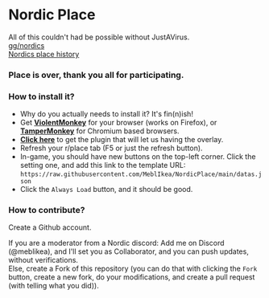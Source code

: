 # Nordic Place

All of this couldn't had be possible without JustAVirus.<br>
[gg/nordics](https://discord.gg/nordics)<br>
[Nordics place history](https://docs.google.com/document/d/1GraIgRsG6SohFdjn-0QvfqZH-U67tGpM-EVRopI6Z3M/edit#heading=h.wiwax13akqbh)

### Place is over, thank you all for participating.


### How to install it?

- Why do you actually needs to install it? It's fin(n)ish!
- Get <b>[ViolentMonkey](https://violentmonkey.github.io/get-it/)</b> for your browser (works on Firefox), or <b>[TamperMonkey](https://www.tampermonkey.net/)</b> for Chromium based browsers.
- <b>[Click here](https://github.com/osuplace/templateManager/raw/main/dist/templateManager.user.js)</b> to get the plugin that will let us having the overlay.
- Refresh your r/place tab (F5 or just the refresh button).
- In-game, you should have new buttons on the top-left corner. Click the setting one, and add this link to the template URL: `https://raw.githubusercontent.com/MeblIkea/NordicPlace/main/datas.json`
- Click the `Always Load` button, and it should be good.


### How to contribute?

Create a Github account.

If you are a moderator from a Nordic discord: Add me on Discord (@meblikea), and I'll set you as Collaborator, and you can push updates, without verifications.
<br>Else, create a Fork of this repository (you can do that with clicking the `Fork` button, create a new fork, do your modifications, and create a pull request (with telling what you did)).
